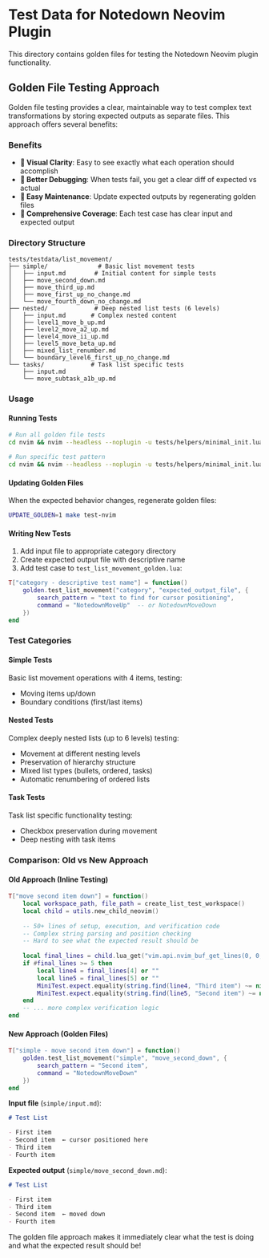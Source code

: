 # Test Data for Notedown Neovim Plugin

This directory contains golden files for testing the Notedown Neovim plugin functionality.

## Golden File Testing Approach

Golden file testing provides a clear, maintainable way to test complex text transformations by storing expected outputs as separate files. This approach offers several benefits:

### Benefits

- **👀 Visual Clarity**: Easy to see exactly what each operation should accomplish
- **🐛 Better Debugging**: When tests fail, you get a clear diff of expected vs actual
- **📝 Easy Maintenance**: Update expected outputs by regenerating golden files
- **🧪 Comprehensive Coverage**: Each test case has clear input and expected output

### Directory Structure

```
tests/testdata/list_movement/
├── simple/              # Basic list movement tests
│   ├── input.md        # Initial content for simple tests
│   ├── move_second_down.md
│   ├── move_third_up.md
│   ├── move_first_up_no_change.md
│   └── move_fourth_down_no_change.md
├── nested/             # Deep nested list tests (6 levels)
│   ├── input.md       # Complex nested content
│   ├── level1_move_b_up.md
│   ├── level2_move_a2_up.md
│   ├── level4_move_ii_up.md
│   ├── level5_move_beta_up.md
│   ├── mixed_list_renumber.md
│   └── boundary_level6_first_up_no_change.md
└── tasks/             # Task list specific tests
    ├── input.md
    └── move_subtask_a1b_up.md
```

### Usage

#### Running Tests
```bash
# Run all golden file tests
cd nvim && nvim --headless --noplugin -u tests/helpers/minimal_init.lua -c "lua MiniTest.run_file('tests/test_list_movement_golden.lua')" -c "qall!"

# Run specific test pattern
cd nvim && nvim --headless --noplugin -u tests/helpers/minimal_init.lua -c "lua MiniTest.run_file('tests/test_list_movement_golden.lua', {filter = 'nested'})" -c "qall!"
```

#### Updating Golden Files
When the expected behavior changes, regenerate golden files:

```bash
UPDATE_GOLDEN=1 make test-nvim
```

#### Writing New Tests
1. Add input file to appropriate category directory
2. Create expected output file with descriptive name  
3. Add test case to `test_list_movement_golden.lua`:

```lua
T["category - descriptive test name"] = function()
    golden.test_list_movement("category", "expected_output_file", {
        search_pattern = "text to find for cursor positioning",
        command = "NotedownMoveUp"  -- or NotedownMoveDown
    })
end
```

### Test Categories

#### Simple Tests
Basic list movement operations with 4 items, testing:
- Moving items up/down
- Boundary conditions (first/last items)

#### Nested Tests  
Complex deeply nested lists (up to 6 levels) testing:
- Movement at different nesting levels
- Preservation of hierarchy structure
- Mixed list types (bullets, ordered, tasks)
- Automatic renumbering of ordered lists

#### Task Tests
Task list specific functionality testing:
- Checkbox preservation during movement
- Deep nesting with task items

### Comparison: Old vs New Approach

#### Old Approach (Inline Testing)
```lua
T["move second item down"] = function()
    local workspace_path, file_path = create_list_test_workspace()
    local child = utils.new_child_neovim()
    
    -- 50+ lines of setup, execution, and verification code
    -- Complex string parsing and position checking
    -- Hard to see what the expected result should be
    
    local final_lines = child.lua_get("vim.api.nvim_buf_get_lines(0, 0, -1, false)")
    if #final_lines >= 5 then
        local line4 = final_lines[4] or ""
        local line5 = final_lines[5] or ""
        MiniTest.expect.equality(string.find(line4, "Third item") ~= nil, true, "Line 4 should contain 'Third item'")
        MiniTest.expect.equality(string.find(line5, "Second item") ~= nil, true, "Line 5 should contain 'Second item'")
    end
    -- ... more complex verification logic
end
```

#### New Approach (Golden Files)
```lua
T["simple - move second item down"] = function()
    golden.test_list_movement("simple", "move_second_down", {
        search_pattern = "Second item",
        command = "NotedownMoveDown"
    })
end
```

**Input file** (`simple/input.md`):
```markdown
# Test List

- First item
- Second item  ← cursor positioned here
- Third item
- Fourth item
```

**Expected output** (`simple/move_second_down.md`):
```markdown
# Test List

- First item
- Third item
- Second item  ← moved down
- Fourth item
```

The golden file approach makes it immediately clear what the test is doing and what the expected result should be!